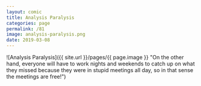```yaml
---
layout: comic
title: Analysis Paralysis
categories: page
permalink: /81
image: analysis-paralysis.png
date: 2019-03-08
---
```


![Analysis Paralysis]({{ site.url }}/pages/{{ page.image }} "On the other hand, everyone will have to work nights and weekends to catch up on what they missed because they were in stupid meetings all day, so in that sense the meetings are free!")